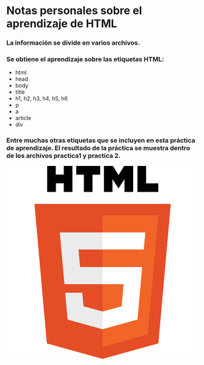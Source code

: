 # Notas personales sobre el aprendizaje de HTML

### La información se divide en varios archivos.

### Se obtiene el aprendizaje sobre las etiquetas HTML:

* html
* head
* body
* title
* h1, h2, h3, h4, h5, h6
* p
* a
* article
* div

### Entre muchas otras etiquetas que se incluyen en esta práctica de aprendizaje. El resultado de la práctica se muestra dentro de los archivos practica1 y practica 2.

![HTML](images/HTML5.png)
